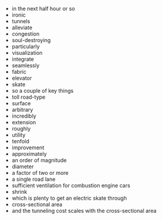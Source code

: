  - in the next half hour or so
 - ironic
 - tunnels
 - alleviate
 - congestion
 -  soul-destroying
 - particularly
 - visualization
 - integrate
 - seamlessly
 - fabric
 - elevator
 - skate
 - so a couple of key things
 - toll road-type
 - surface
 - arbitrary
 - incredibly
 - extension
 - roughly
 - utility
 - tenfold
 - improvement
 - approximately
 -  an order of magnitude 
 - diameter
 - a factor of two or more
 - a single road lane
 - sufficient ventilation for combustion engine cars
 - shrink
 - which is plenty to get an electric skate through
 - cross-sectional area
 - and the tunneling cost scales with the cross-sectional area